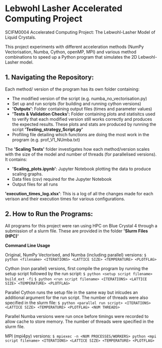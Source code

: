 # Lebwohl Lasher Accelerated Computing Project 
SCIFM0004 Accelerated Computing Project: The Lebwohl-Lasher Model of Liquid Crystals.

This project experiments with different acceleration methods (NumPy Vectorisation, Numba, Cython, openMP, MPI) and various method combinations to speed up a Python program that simulates the 2D Lebwohl-Lasher model.

## 1. Navigating the Repository:
Each method/ version of the program has its own folder containing:

- The modified version of the script (e.g. numba_no_vectorisation.py)
- Set up and run scripts (for building and running cython versions)
- **'Outputs'**: Folder containing output files (times and parameter values)
- **'Tests & Validation Checks':** Folder containing plots and statisitcs used to verify that each modified version still works correctly and produces the expected results. These plots and stats are produced by running the script **'Testing_strategy_Script.py'**
- Profiling file detailing which functions are doing the most work in the program (e.g. prof_V1_NUmba.txt)

The **'Scaling Tests'** folder investigates how each method/version scales with the size of the model and number of threads (for parallelised versions). It contains:

- **'Scaling_plots.ipynb'**: Jupyter Notebook plotting the data to produce scaling graphs.
- Data files (csv) required for the Jupyter Notebook
- Output files for all runs

**'execution_times_log.xlsx'**: This is a log of all the changes made for each verison and their execution times for various configurations.



## 2. How to Run the Programs:
All programs for this project were ran using HPC on Blue Crystal 4 through a submission of a slurm file. These are provided in the folder **'Slurm Files (HPC)'**

**Command Line Usage**

Original, NumPy Vectorised, and Numba (including parallel) versions:
`$ python <filename> <ITERATIONS> <LATTICE SIZE> <TEMPERATURE> <PLOTFLAG>`

Cython (non parallel) versions, first compile the program by running the setup script followed by the run script:
`$ python <setup script filename> build_ext -fi`
`$ python <run script filename> <ITERATIONS> <LATTICE SIZE> <TEMPERATURE> <PLOTFLAG>`

Parallel Cython runs the setup file in the same way but inlcudes an additional argument for the run script. The number of threads were also specified in the slurm file:
`$ python <parallel run script> <ITERATIONS> <LATTICE SIZE> <TEMPERATURE> <PLOTFLAG> <NUM THREADS>`

Parallel Numba versions were run once before timings were recorded to allow cache to store memory. The number of threads were specified in the slurm file.

MPI (mpi4py) versions:
`$ mpiexec -n <NUM PROCESSES/WORKERS> python <mpi script filename> <ITERATIONS> <LATTICE SIZE> <TEMPERATURE> <PLOTFLAG>`






